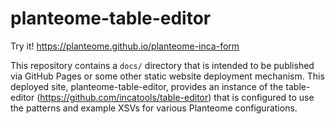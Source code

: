 # planteome-table-editor

Try it! https://planteome.github.io/planteome-inca-form

This repository contains a `docs/` directory that is intended to be published via GitHub Pages or some other static website deployment mechanism. This deployed site, planteome-table-editor, provides an instance of the table-editor (https://github.com/incatools/table-editor) that is configured to use the patterns and example XSVs for various Planteome configurations.


